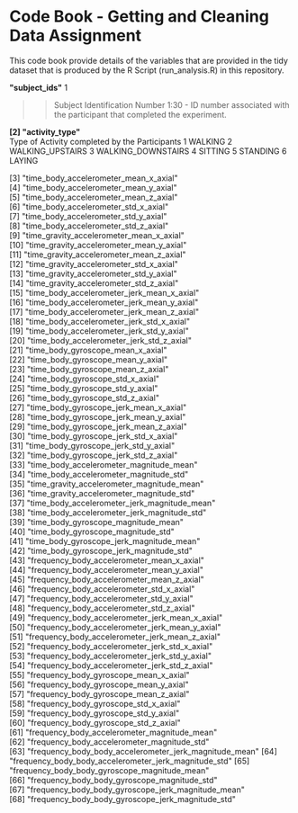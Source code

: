 
# Code Book - Getting and Cleaning Data Assignment 

This code book provide details of the variables that are provided in the tidy dataset that is produced by the R Script (run_analysis.R) in this repository. 

 **"subject_ids"** 1     
 >> Subject Identification Number
            1:30 - ID number associated with the participant that completed the experiment. 
          
 **[2] "activity_type"**         
        Type of Activity completed by the Participants 
            1   WALKING
            2   WALKING_UPSTAIRS
            3   WALKING_DOWNSTAIRS
            4   SITTING
            5   STANDING
            6   LAYING
          
 [3] "time_body_accelerometer_mean_x_axial"                 
 [4] "time_body_accelerometer_mean_y_axial"                 
 [5] "time_body_accelerometer_mean_z_axial"                 
 [6] "time_body_accelerometer_std_x_axial"                  
 [7] "time_body_accelerometer_std_y_axial"                  
 [8] "time_body_accelerometer_std_z_axial"                  
 [9] "time_gravity_accelerometer_mean_x_axial"              
[10] "time_gravity_accelerometer_mean_y_axial"              
[11] "time_gravity_accelerometer_mean_z_axial"              
[12] "time_gravity_accelerometer_std_x_axial"               
[13] "time_gravity_accelerometer_std_y_axial"               
[14] "time_gravity_accelerometer_std_z_axial"               
[15] "time_body_accelerometer_jerk_mean_x_axial"            
[16] "time_body_accelerometer_jerk_mean_y_axial"            
[17] "time_body_accelerometer_jerk_mean_z_axial"            
[18] "time_body_accelerometer_jerk_std_x_axial"             
[19] "time_body_accelerometer_jerk_std_y_axial"             
[20] "time_body_accelerometer_jerk_std_z_axial"             
[21] "time_body_gyroscope_mean_x_axial"                     
[22] "time_body_gyroscope_mean_y_axial"                     
[23] "time_body_gyroscope_mean_z_axial"                     
[24] "time_body_gyroscope_std_x_axial"                      
[25] "time_body_gyroscope_std_y_axial"                      
[26] "time_body_gyroscope_std_z_axial"                      
[27] "time_body_gyroscope_jerk_mean_x_axial"                
[28] "time_body_gyroscope_jerk_mean_y_axial"                
[29] "time_body_gyroscope_jerk_mean_z_axial"                
[30] "time_body_gyroscope_jerk_std_x_axial"                 
[31] "time_body_gyroscope_jerk_std_y_axial"                 
[32] "time_body_gyroscope_jerk_std_z_axial"                 
[33] "time_body_accelerometer_magnitude_mean"               
[34] "time_body_accelerometer_magnitude_std"                
[35] "time_gravity_accelerometer_magnitude_mean"            
[36] "time_gravity_accelerometer_magnitude_std"             
[37] "time_body_accelerometer_jerk_magnitude_mean"          
[38] "time_body_accelerometer_jerk_magnitude_std"           
[39] "time_body_gyroscope_magnitude_mean"                   
[40] "time_body_gyroscope_magnitude_std"                    
[41] "time_body_gyroscope_jerk_magnitude_mean"              
[42] "time_body_gyroscope_jerk_magnitude_std"               
[43] "frequency_body_accelerometer_mean_x_axial"            
[44] "frequency_body_accelerometer_mean_y_axial"            
[45] "frequency_body_accelerometer_mean_z_axial"            
[46] "frequency_body_accelerometer_std_x_axial"             
[47] "frequency_body_accelerometer_std_y_axial"             
[48] "frequency_body_accelerometer_std_z_axial"             
[49] "frequency_body_accelerometer_jerk_mean_x_axial"       
[50] "frequency_body_accelerometer_jerk_mean_y_axial"       
[51] "frequency_body_accelerometer_jerk_mean_z_axial"       
[52] "frequency_body_accelerometer_jerk_std_x_axial"        
[53] "frequency_body_accelerometer_jerk_std_y_axial"        
[54] "frequency_body_accelerometer_jerk_std_z_axial"        
[55] "frequency_body_gyroscope_mean_x_axial"                
[56] "frequency_body_gyroscope_mean_y_axial"                
[57] "frequency_body_gyroscope_mean_z_axial"                
[58] "frequency_body_gyroscope_std_x_axial"                 
[59] "frequency_body_gyroscope_std_y_axial"                 
[60] "frequency_body_gyroscope_std_z_axial"                 
[61] "frequency_body_accelerometer_magnitude_mean"          
[62] "frequency_body_accelerometer_magnitude_std"           
[63] "frequency_body_body_accelerometer_jerk_magnitude_mean"
[64] "frequency_body_body_accelerometer_jerk_magnitude_std" 
[65] "frequency_body_body_gyroscope_magnitude_mean"         
[66] "frequency_body_body_gyroscope_magnitude_std"          
[67] "frequency_body_body_gyroscope_jerk_magnitude_mean"    
[68] "frequency_body_body_gyroscope_jerk_magnitude_std"    
